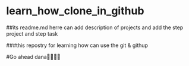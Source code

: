 # learn_how_clone_in_github



##its readme.md herre can add description of projects and add the step project and step task

###this repostry for learning how can use the git & githup 

#Go ahead dana🤩🤩🤩🤩
